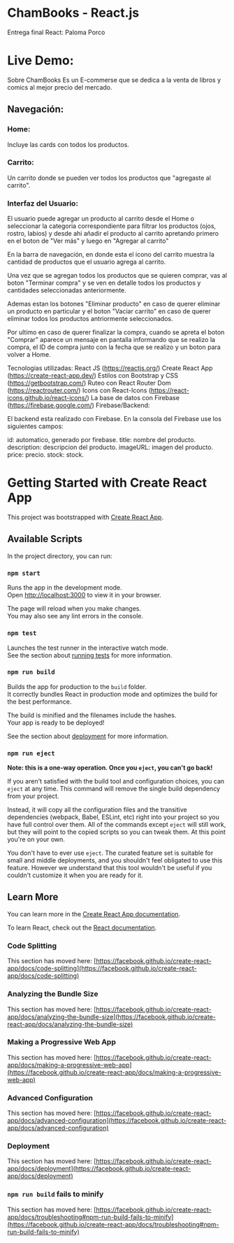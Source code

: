 # ChamBooks - React.js
Entrega final React:
Paloma Porco

# Live Demo: 
Sobre ChamBooks
Es un E-commerse que se dedica a la venta de libros y comics al mejor precio del mercado.

## Navegación:
### Home:
Incluye las cards con todos los productos.

### Carrito:
Un carrito donde se pueden ver todos los productos que "agregaste al carrito".

### Interfaz del Usuario:
El usuario puede agregar un producto al carrito desde el Home o seleccionar la categoria correspondiente para filtrar los productos (ojos, rostro, labios) y desde ahi añadir el producto al carrito apretando primero en el boton de "Ver más" y luego en "Agregar al carrito"

En la barra de navegación, en donde esta el icono del carrito muestra la cantidad de productos que el usuario agrega al carrito.

Una vez que se agregan todos los productos que se quieren comprar, vas al boton "Terminar compra" y se ven en detalle todos los productos y cantidades seleccionadas anteriormente.

Ademas estan los botones "Eliminar producto" en caso de querer eliminar un producto en particular y el boton "Vaciar carrito" en caso de querer eliminar todos los productos antriormente seleccionados.

Por ultimo en caso de querer finalizar la compra, cuando se apreta el boton "Comprar" aparece un mensaje en pantalla informando que se realizo la compra, el ID de compra junto con la fecha que se realizo y un boton para volver a Home.

Tecnologias utilizadas:
React JS (https://reactjs.org/)
Create React App (https://create-react-app.dev/)
Estilos con Bootstrap y CSS (https://getbootstrap.com/)
Ruteo con React Router Dom (https://reactrouter.com/)
Icons con React-Icons (https://react-icons.github.io/react-icons/)
La base de datos con Firebase (https://firebase.google.com/)
Firebase/Backend:

El backend esta realizado con Firebase. En la consola del Firebase use los siguientes campos:

id: automatico, generado por firebase.
title: nombre del producto.
description: descripcion del producto.
imageURL: imagen del producto.
price: precio.
stock: stock.

# Getting Started with Create React App

This project was bootstrapped with [Create React App](https://github.com/facebook/create-react-app).

## Available Scripts

In the project directory, you can run:

### `npm start`

Runs the app in the development mode.\
Open [http://localhost:3000](http://localhost:3000) to view it in your browser.

The page will reload when you make changes.\
You may also see any lint errors in the console.

### `npm test`

Launches the test runner in the interactive watch mode.\
See the section about [running tests](https://facebook.github.io/create-react-app/docs/running-tests) for more information.

### `npm run build`

Builds the app for production to the `build` folder.\
It correctly bundles React in production mode and optimizes the build for the best performance.

The build is minified and the filenames include the hashes.\
Your app is ready to be deployed!

See the section about [deployment](https://facebook.github.io/create-react-app/docs/deployment) for more information.

### `npm run eject`

**Note: this is a one-way operation. Once you `eject`, you can't go back!**

If you aren't satisfied with the build tool and configuration choices, you can `eject` at any time. This command will remove the single build dependency from your project.

Instead, it will copy all the configuration files and the transitive dependencies (webpack, Babel, ESLint, etc) right into your project so you have full control over them. All of the commands except `eject` will still work, but they will point to the copied scripts so you can tweak them. At this point you're on your own.

You don't have to ever use `eject`. The curated feature set is suitable for small and middle deployments, and you shouldn't feel obligated to use this feature. However we understand that this tool wouldn't be useful if you couldn't customize it when you are ready for it.

## Learn More

You can learn more in the [Create React App documentation](https://facebook.github.io/create-react-app/docs/getting-started).

To learn React, check out the [React documentation](https://reactjs.org/).

### Code Splitting

This section has moved here: [https://facebook.github.io/create-react-app/docs/code-splitting](https://facebook.github.io/create-react-app/docs/code-splitting)

### Analyzing the Bundle Size

This section has moved here: [https://facebook.github.io/create-react-app/docs/analyzing-the-bundle-size](https://facebook.github.io/create-react-app/docs/analyzing-the-bundle-size)

### Making a Progressive Web App

This section has moved here: [https://facebook.github.io/create-react-app/docs/making-a-progressive-web-app](https://facebook.github.io/create-react-app/docs/making-a-progressive-web-app)

### Advanced Configuration

This section has moved here: [https://facebook.github.io/create-react-app/docs/advanced-configuration](https://facebook.github.io/create-react-app/docs/advanced-configuration)

### Deployment

This section has moved here: [https://facebook.github.io/create-react-app/docs/deployment](https://facebook.github.io/create-react-app/docs/deployment)

### `npm run build` fails to minify

This section has moved here: [https://facebook.github.io/create-react-app/docs/troubleshooting#npm-run-build-fails-to-minify](https://facebook.github.io/create-react-app/docs/troubleshooting#npm-run-build-fails-to-minify)
